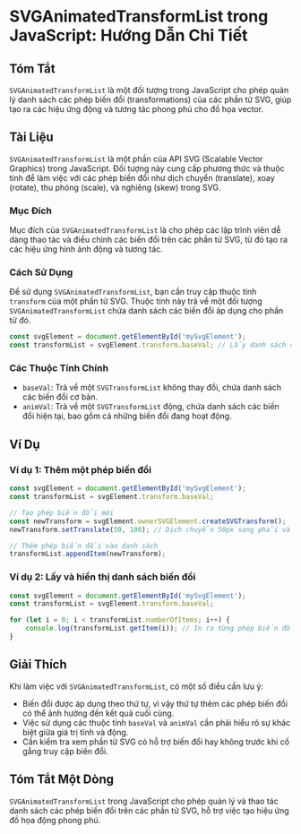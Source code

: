 <!--
Meta Description: # SVGAnimatedTransformList trong JavaScript: Hướng Dẫn Chi Tiết ## Tóm Tắt `SVGAnimatedTransformList` là một đối tượng trong JavaScript cho phép quản ...
Meta Keywords: đổi, biến, các, phép, một
-->

# SVGAnimatedTransformList trong JavaScript: Hướng Dẫn Chi Tiết

## Tóm Tắt
`SVGAnimatedTransformList` là một đối tượng trong JavaScript cho phép quản lý danh sách các phép biến đổi (transformations) của các phần tử SVG, giúp tạo ra các hiệu ứng động và tương tác phong phú cho đồ họa vector.

## Tài Liệu
`SVGAnimatedTransformList` là một phần của API SVG (Scalable Vector Graphics) trong JavaScript. Đối tượng này cung cấp phương thức và thuộc tính để làm việc với các phép biến đổi như dịch chuyển (translate), xoay (rotate), thu phóng (scale), và nghiêng (skew) trong SVG.

### Mục Đích
Mục đích của `SVGAnimatedTransformList` là cho phép các lập trình viên dễ dàng thao tác và điều chỉnh các biến đổi trên các phần tử SVG, từ đó tạo ra các hiệu ứng hình ảnh động và tương tác.

### Cách Sử Dụng
Để sử dụng `SVGAnimatedTransformList`, bạn cần truy cập thuộc tính `transform` của một phần tử SVG. Thuộc tính này trả về một đối tượng `SVGAnimatedTransformList` chứa danh sách các biến đổi áp dụng cho phần tử đó.

```javascript
const svgElement = document.getElementById('mySvgElement');
const transformList = svgElement.transform.baseVal; // Lấy danh sách các biến đổi
```

### Các Thuộc Tính Chính
- `baseVal`: Trả về một `SVGTransformList` không thay đổi, chứa danh sách các biến đổi cơ bản.
- `animVal`: Trả về một `SVGTransformList` động, chứa danh sách các biến đổi hiện tại, bao gồm cả những biến đổi đang hoạt động.

## Ví Dụ
### Ví dụ 1: Thêm một phép biến đổi
```javascript
const svgElement = document.getElementById('mySvgElement');
const transformList = svgElement.transform.baseVal;

// Tạo phép biến đổi mới
const newTransform = svgElement.ownerSVGElement.createSVGTransform();
newTransform.setTranslate(50, 100); // Dịch chuyển 50px sang phải và 100px xuống dưới

// Thêm phép biến đổi vào danh sách
transformList.appendItem(newTransform);
```

### Ví dụ 2: Lấy và hiển thị danh sách biến đổi
```javascript
const svgElement = document.getElementById('mySvgElement');
const transformList = svgElement.transform.baseVal;

for (let i = 0; i < transformList.numberOfItems; i++) {
    console.log(transformList.getItem(i)); // In ra từng phép biến đổi
}
```

## Giải Thích
Khi làm việc với `SVGAnimatedTransformList`, có một số điều cần lưu ý:
- Biến đổi được áp dụng theo thứ tự, vì vậy thứ tự thêm các phép biến đổi có thể ảnh hưởng đến kết quả cuối cùng.
- Việc sử dụng các thuộc tính `baseVal` và `animVal` cần phải hiểu rõ sự khác biệt giữa giá trị tĩnh và động.
- Cần kiểm tra xem phần tử SVG có hỗ trợ biến đổi hay không trước khi cố gắng truy cập biến đổi.

## Tóm Tắt Một Dòng
`SVGAnimatedTransformList` trong JavaScript cho phép quản lý và thao tác danh sách các phép biến đổi trên các phần tử SVG, hỗ trợ việc tạo hiệu ứng đồ họa động phong phú.